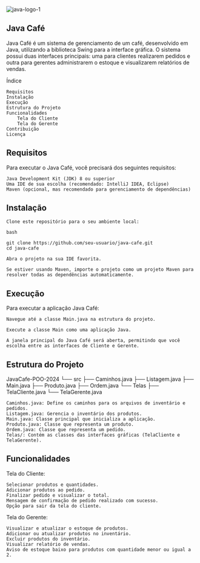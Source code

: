 ![java-logo-1](https://github.com/lucas-moro/JavaCafe-POO-2024/assets/88462534/bcd5e6ec-54e6-4508-88e7-7026c1f5573f)


<h2>Java Café</h2>

Java Café é um sistema de gerenciamento de um café, desenvolvido em Java, utilizando a biblioteca Swing para a interface gráfica. O sistema possui duas interfaces principais: uma para clientes realizarem pedidos e outra para gerentes administrarem o estoque e visualizarem relatórios de vendas.

Índice

	Requisitos
	Instalação
	Execução
	Estrutura do Projeto
	Funcionalidades
    	Tela do Cliente
    	Tela do Gerente
	Contribuição
	Licença

<h2>Requisitos</h2>

Para executar o Java Café, você precisará dos seguintes requisitos:

	Java Development Kit (JDK) 8 ou superior
	Uma IDE de sua escolha (recomendado: IntelliJ IDEA, Eclipse)
	Maven (opcional, mas recomendado para gerenciamento de dependências)

<h2>Instalação</h2>

	Clone este repositório para o seu ambiente local:

	bash

	git clone https://github.com/seu-usuario/java-cafe.git
	cd java-cafe

	Abra o projeto na sua IDE favorita.

	Se estiver usando Maven, importe o projeto como um projeto Maven para resolver todas as dependências automaticamente.

<h2>Execução</h2>

Para executar a aplicação Java Café:

	Navegue até a classe Main.java na estrutura do projeto.

	Execute a classe Main como uma aplicação Java.

	A janela principal do Java Café será aberta, permitindo que você escolha entre as interfaces de Cliente e Gerente.

<h2>Estrutura do Projeto</h2>

JavaCafe-POO-2024
└── src
	├── Caminhos.java
	├── Listagem.java
	├── Main.java
	├── Produto.java
	├── Ordem.java
	└── Telas
    	├── TelaCliente.java
    	└── TelaGerente.java

	Caminhos.java: Define os caminhos para os arquivos de inventário e pedidos.
	Listagem.java: Gerencia o inventário dos produtos.
	Main.java: Classe principal que inicializa a aplicação.
	Produto.java: Classe que representa um produto.
	Ordem.java: Classe que representa um pedido.
	Telas/: Contém as classes das interfaces gráficas (TelaCliente e TelaGerente).

<h2>Funcionalidades</h2>
Tela do Cliente:

	Selecionar produtos e quantidades.
	Adicionar produtos ao pedido.
	Finalizar pedido e visualizar o total.
	Mensagem de confirmação de pedido realizado com sucesso.
	Opção para sair da tela do cliente.

Tela do Gerente:

	Visualizar e atualizar o estoque de produtos.
	Adicionar ou atualizar produtos no inventário.
	Excluir produtos do inventário.
	Visualizar relatório de vendas.
	Aviso de estoque baixo para produtos com quantidade menor ou igual a 2.

